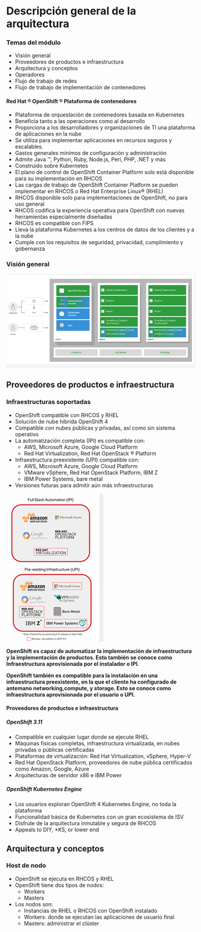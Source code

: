 # Descripción general de la arquitectura

### Temas del módulo
* Visión general
* Proveedores de productos e infraestructura
* Arquitectura y conceptos
* Operadores
* Flujo de trabajo de redes
* Flujo de trabajo de implementación de contenedores

#### Red Hat ® OpenShift ® Plataforma de contenedores
* Plataforma de orquestación de contenedores basada en Kubernetes
* Beneficia tanto a las operaciones como al desarrollo
* Proporciona a los desarrolladores y organizaciones de TI una plataforma de aplicaciones en la nube
* Se utiliza para implementar aplicaciones en recursos seguros y escalables.
* Gastos generales mínimos de configuración y administración
* Admite Java ™, Python, Ruby, Node.js, Perl, PHP, .NET y más
* Construido sobre Kubernetes
* El plano de control de OpenShift Container Platform solo está disponible para su implementación en RHCOS
* Las cargas de trabajo de OpenShift Container Platform se pueden implementar en RHCOS o Red Hat Enterprise Linux® (RHEL)
* RHCOS disponible solo para implementaciones de OpenShift, no para uso general
* RHCOS codifica la experiencia operativa para OpenShift con nuevas herramientas especialmente diseñadas
* RHCOS es compatible con FIPS
* Lleva la plataforma Kubernetes a los centros de datos de los clientes y a la nube
* Cumple con los requisitos de seguridad, privacidad, cumplimiento y gobernanza

### Visión general
![Alt text](Imagenes/Diagrama_Alto_Nivel_OpenShift.png?raw=true "Arquitectura de alto nivel de OpenShift")


## Proveedores de productos e infraestructura
### Infraestructuras soportadas
* OpenShift compatible con RHCOS y RHEL
* Solución de nube híbrida OpenShift 4
* Compatible con nubes públicas y privadas, así como sin sistema operativo
* La automatización completa (IPI) es compatible con:
  * AWS, Microsoft Azure, Google Cloud Platform
  * Red Hat Virtualization, Red Hat OpenStack ® Platform
* Infraestructura preexistente (UPI) compatible con:
  * AWS, Microsoft Azure, Google Cloud Platform
  * VMware vSphere, Red Hat OpenStack Platform, IBM Z
  * IBM Power Systems, bare metal
* Versiones futuras para admitir aún más infraestructuras

![Alt text](Imagenes/Infraestructuras-soportadas.png?raw=true "Infraestructuras soportadas")

**OpenShift es capaz de automatizar la implementación de infraestructura y la implementación de productos. Esto también se conoce como Infraestructura aprovisionada por el instalador o IPI.**

**OpenShift también es compatible para la instalación en una infraestructura preexistente, en la que el cliente ha configurado de antemano networking,compute, y storage. Esto se conoce como infraestructura aprovisionada por el usuario o UPI.**

#### Proveedores de productos e infraestructura
##### OpenShift 3.11
* Compatible en cualquier lugar donde se ejecute RHEL
* Máquinas físicas completas, infraestructura virtualizada, en nubes privadas o públicas certificadas
* Plataformas de virtualización: Red Hat Virtualization, vSphere, Hyper-V
* Red Hat OpenStack Platform, proveedores de nube pública certificados como Amazon, Google, Azure
* Arquitecturas de servidor x86 e IBM Power

##### OpenShift Kubernetes Engine
* Los usuarios exploran OpenShift 4 Kubernetes Engine, no toda la plataforma
* Funcionalidad básica de Kubernetes con un gran ecosistema de ISV
* Disfrute de la arquitectura inmutable y segura de RHCOS
* Appeals to DIY, *KS, or lower end

## Arquitectura y conceptos
### Host de nodo
* OpenShift se ejecuta en RHCOS y RHEL
* OpenShift tiene dos tipos de nodos:
  * Workers
  * Masters
* Los nodos son:
  * Instancias de RHEL o RHCOS con OpenShift instalado
  * Workers: donde se ejecutan las aplicaciones de usuario final
  * Masters: administrar el clúster

